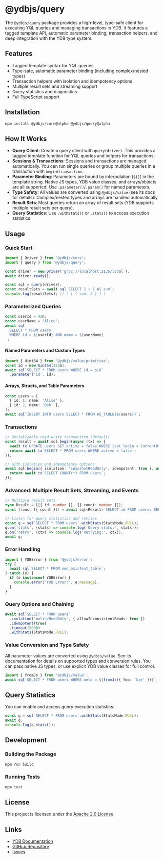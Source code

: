 # @ydbjs/query

The `@ydbjs/query` package provides a high-level, type-safe client for executing YQL queries and managing transactions in YDB. It features a tagged template API, automatic parameter binding, transaction helpers, and deep integration with the YDB type system.

## Features

- Tagged template syntax for YQL queries
- Type-safe, automatic parameter binding (including complex/nested types)
- Transaction helpers with isolation and idempotency options
- Multiple result sets and streaming support
- Query statistics and diagnostics
- Full TypeScript support

## Installation

```sh
npm install @ydbjs/core@alpha @ydbjs/query@alpha
```

## How It Works

- **Query Client**: Create a query client with `query(driver)`. This provides a tagged template function for YQL queries and helpers for transactions.
- **Sessions & Transactions**: Sessions and transactions are managed automatically. You can run single queries or group multiple queries in a transaction with `begin`/`transaction`.
- **Parameter Binding**: Parameters are bound by interpolation (`${}`) in the template string. Native JS types, YDB value classes, and arrays/objects are all supported. Use `.parameter()`/`.param()` for named parameters.
- **Type Safety**: All values are converted using `@ydbjs/value` (see its docs for details). Complex/nested types and arrays are handled automatically.
- **Result Sets**: Most queries return an array of result sets (YDB supports multiple result sets per query).
- **Query Statistics**: Use `.withStats()` or `.stats()` to access execution statistics.

## Usage

### Quick Start

```ts
import { Driver } from '@ydbjs/core';
import { query } from '@ydbjs/query';

const driver = new Driver('grpc://localhost:2136/local');
await driver.ready();

const sql = query(driver);
const resultSets = await sql`SELECT 1 + 1 AS sum`;
console.log(resultSets); // [ [ { sum: 2 } ] ]
```

### Parameterized Queries

```ts
const userId = 42n;
const userName = "Alice";
await sql`
  SELECT * FROM users
  WHERE id = ${userId} AND name = ${userName}
`;
```

#### Named Parameters and Custom Types

```ts
import { Uint64 } from '@ydbjs/value/primitive';
const id = new Uint64(123n);
await sql`SELECT * FROM users WHERE id = $id`
  .parameter('id', id);
```

#### Arrays, Structs, and Table Parameters

```ts
const users = [
  { id: 1, name: 'Alice' },
  { id: 2, name: 'Bob' },
];
await sql`INSERT INTO users SELECT * FROM AS_TABLE(${users})`;
```

### Transactions

```ts
// Serializable read-write transaction (default)
const result = await sql.begin(async (tx) => {
  await tx`UPDATE users SET active = false WHERE last_login < CurrentUtcTimestamp() - Interval('P1Y')`;
  return await tx`SELECT * FROM users WHERE active = false`;
});

// With isolation and idempotency options
await sql.begin({ isolation: 'snapshotReadOnly', idempotent: true }, async (tx) => {
  return await tx`SELECT COUNT(*) FROM users`;
});
```

### Advanced: Multiple Result Sets, Streaming, and Events

```ts
// Multiple result sets
type Result = [[{ id: number }], [{ count: number }]];
const [rows, [{ count }]] = await sql<Result>`SELECT id FROM users; SELECT COUNT(*) as count FROM users;`;

// Listen for query statistics and retries
const q = sql`SELECT * FROM users`.withStats(StatsMode.FULL);
q.on('stats', (stats) => console.log('Query stats:', stats));
q.on('retry', (ctx) => console.log('Retrying:', ctx));
await q;
```

### Error Handling

```ts
import { YDBError } from '@ydbjs/error';
try {
  await sql`SELECT * FROM non_existent_table`;
} catch (e) {
  if (e instanceof YDBError) {
    console.error('YDB Error:', e.message);
  }
}
```

### Query Options and Chaining

```ts
await sql`SELECT * FROM users`
  .isolation('onlineReadOnly', { allowInconsistentReads: true })
  .idempotent(true)
  .timeout(5000)
  .withStats(StatsMode.FULL);
```

### Value Conversion and Type Safety

All parameter values are converted using `@ydbjs/value`. See its documentation for details on supported types and conversion rules. You can pass native JS types, or use explicit YDB value classes for full control.

```ts
import { fromJs } from '@ydbjs/value';
await sql`SELECT * FROM users WHERE meta = ${fromJs({ foo: 'bar' })}`;
```

## Query Statistics

You can enable and access query execution statistics:

```ts
const q = sql`SELECT * FROM users`.withStats(StatsMode.FULL);
await q;
console.log(q.stats());
```

## Development

### Building the Package

```sh
npm run build
```

### Running Tests

```sh
npm test
```

## License

This project is licensed under the [Apache 2.0 License](../../LICENSE).

## Links

- [YDB Documentation](https://ydb.tech)
- [GitHub Repository](https://github.com/ydb-platform/ydb-js-sdk)
- [Issues](https://github.com/ydb-platform/ydb-js-sdk/issues)
